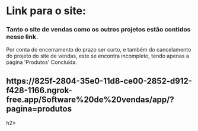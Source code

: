 <h1>Link para o site:</h1>
<h3>Tanto o site de vendas como os outros projetos estão contidos nesse link.</h3>
<p>Por conta do encerramento do prazo ser curto, e também do cancelamento do projeto do site de vendas, este se encontra incompleto, tendo apenas a página 'Produtos' Concluída.</p>

<h2>https://825f-2804-35e0-11d8-ce00-2852-d912-f428-1166.ngrok-free.app/Software%20de%20vendas/app/?pagina=produtos</h2>h2>
